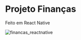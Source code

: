 # Projeto Finanças

Feito em React Native

![financas_reactnative](https://user-images.githubusercontent.com/98993736/199498130-e0bded86-6f4e-4ebe-9f67-624999ebf871.png)
